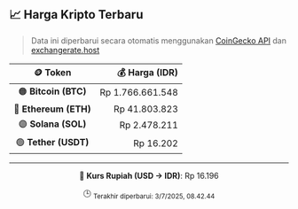 

<!-- HARGA_KRIPTO -->
## 📈 Harga Kripto Terbaru

> Data ini diperbarui secara otomatis menggunakan [CoinGecko API](https://www.coingecko.com/) dan [exchangerate.host](https://exchangerate.host/)

<div align="center">

| 🪙 Token | 💰 Harga (IDR) |
|:------:|---------------:|
| 🟠 **Bitcoin (BTC)**   | Rp 1.766.661.548 |
| 🔵 **Ethereum (ETH)**  | Rp 41.803.823 |
| 🟣 **Solana (SOL)**    | Rp 2.478.211 |
| 🟢 **Tether (USDT)**   | Rp 16.202 |

---

💱 **Kurs Rupiah (USD → IDR)**: Rp 16.196

🕒 <sub>Terakhir diperbarui: 3/7/2025, 08.42.44</sub>

</div>
<!-- /HARGA_KRIPTO -->